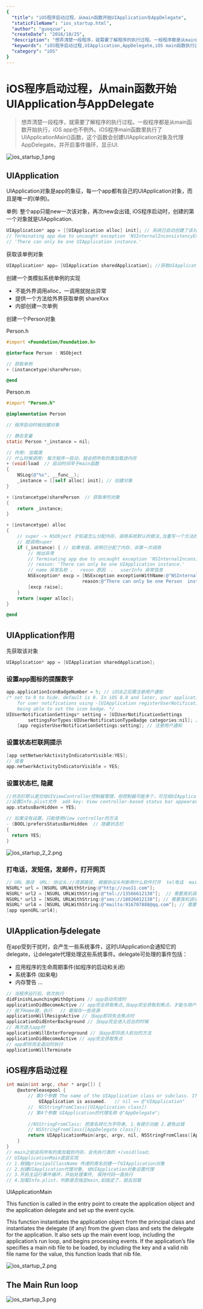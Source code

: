 ```yaml
---
{
  "title": "iOS程序启动过程，从main函数开始UIApplication与AppDelegate",
  "staticFileName": "ios_startup.html",
  "author": "guoqzuo",
  "createDate": "2016/10/25",
  "description": "想弄清楚一段程序，就需要了解程序的执行过程。一般程序都是从main函数开始执行，iOS app也不例外。iOS程序main函数里执行了UIApplicationMain()函数，这个函数会创建UIApplication对象及代理AppDelegate，并开启事件循环，显示UI.",
  "keywords": "iOS程序启动过程,UIApplication,AppDelegate,iOS main函数执行过程",
  "category": "iOS"
}
---
```

# iOS程序启动过程，从main函数开始UIApplication与AppDelegate

> 想弄清楚一段程序，就需要了解程序的执行过程。一般程序都是从main函数开始执行，iOS app也不例外。iOS程序main函数里执行了UIApplicationMain()函数，这个函数会创建UIApplication对象及代理AppDelegate，并开启事件循环，显示UI.

![ios_startup_1.png](../../../images/blog/ios/ios_startup_1.png)

## UIApplication
UIApplication对象是app的象征，每一个app都有自己的UIApplication对象，而且是唯一的(单例)。

单例: 整个app只能new一次该对象，再次new会出错, iOS程序启动时，创建的第一个对象就是UIApplication.
```objectivec
UIApplication* app = [[UIApplication alloc] init]; // 系统已自动创建了该对象，再次new会抛出异常
// Terminating app due to uncaught exception 'NSInternalInconsistencyException', reason:  
// 'There can only be one UIApplication instance.'
```
获取该单例对象
```objectivec    
UIApplication* app= [UIApplication sharedApplication]; //获取UIApplication对象
```
创建一个类模拟系统单例的实现
- 不能外界调用alloc，一调用就抛出异常
- 提供一个方法给外界获取单例   shareXxx
- 内部创建一次单例
  

创建一个Person对象

Person.h
```objectivec
#import <Foundation/Foundation.h>

@interface Person : NSObject

// 获取单例
+ (instancetype)sharePerson;

@end
```
Person.m  
```objectivec
#import "Person.h"

@implementation Person

// 程序启动时候创建对象

// 静态变量
static Person *_instance = nil;

// 作用: 加载类
// 什么时候调用: 每次程序一启动，就会把所有的类加载进内存
+ (void)load  // 启动时间早于main函数
{
    NSLog(@"%s", __func__);
    _instance = [[self alloc] init]; // 创建对象
}

+ (instancetype)sharePerson  // 获取单列对象
{
    return _instance;
}

+ (instancetype) alloc
{
    // super -> NSObject 才知道怎么分配内存，调用系统默认的做法,当重写一个方法的时候，如不想覆盖原来的实现
    // 就调用super
    if (_instance) { // 如果有值，说明已分配了内存，非第一次调用
        // 抛出异常
        // Terminating app due to uncaught exception 'NSInternalInconsistencyException', 
        // reason: 'There can only be one UIApplication instance.'
        // name 异常名称 、  reson 原因  、  userInfo 异常信息
        NSException* excp = [NSException exceptionWithName:@"NSInternalInconsistencyException" 
                            reason:@"There can only be one Person  instance." userInfo:nil];
        [excp raise];
    }
    return [super alloc];
}

@end
```
## UIApplication作用
先获取该对象
```objectivec
UIApplication* app = [UIApplication sharedApplication];
```    
### 设置app图标的提醒数字
```objectivec
app.applicationIconBadgeNumber = 5; // iOS8之后需注册用户通知
/* set to 0 to hide. default is 0. In iOS 8.0 and later, your application must register 
    for user notifications using -[UIApplication registerUserNotificationSettings:] before
    being able to set the icon badge. */
UIUserNotificationSettings* setting = [UIUserNotificationSettings
        settingsForTypes:UIUserNotificationTypeBadge categories:nil]; //创建通知对象
    [app registerUserNotificationSettings:setting]; // 注册用户通知
```
### 设置状态栏联网提示
```objectivec
[app setNetworkActivityIndicatorVisible:YES];
// 或者 
app.networkActivityIndicatorVisible = YES;
```

### 设置状态栏, 隐藏
```objectivec
//状态栏默认是交给UIViewController控制器管理，但控制器可能多个，可交给UIApplication管理
//设置Info.plist文件  add key: View controller-based status bar appearance ==> No
app.statusBarHidden = YES;

// 如果没有设置，只能使用View controller的方法
- (BOOL)prefersStatusBarHidden  // 隐藏状态栏
{
  return YES;
}
```

![ios_startup_2_2.png](../../../images/blog/ios/ios_startup_2_2.png)
    
### 打电话，发短信，发邮件，打开网页
```objectivec
// URL 路径  URL: 协议头://资源路径, 根据协议头判断用什么软件打开  tel电话  mailto右键, sms 短信
NSURL* url = [NSURL URLWithString:@"http://zuo11.com"];
NSURL* url2 = [NSURL URLWithString:@"tel://13566612138"];  // 需要真机调试
NSURL* url3 = [NSURL URLWithString:@"sms://18826012138"]; // 需要真机调试
NSURL* url4 = [NSURL URLWithString:@"mailto:916707888@qq.com"]; // 需要真机调试
[app openURL:url4];
```

## UIApplication与delegate
在app受到干扰时，会产生一些系统事件，这时UIApplication会通知它的delegate，让delegate代理处理这些系统事件。delegate可处理的事件包括：
- 应用程序的生命周期事件(如程序的启动和关闭)
- 系统事件 (如来电)
- 内存警告
...

```objectivec
// 当程序运行后，依次执行
didFinishLaunchingWithOptions // app启动完成时
applicationDidBecomeActive // app完全获取焦点,当app完全获取到焦点，才能与用户交互
// 按下Home键，执行   // 需保存一些资源
applicationWillResignActive // 当app即将失去焦点时
applicationDidEnterBackground // 当app完全进入后台的时候
// 再次进入app时
applicationWillEnterForeground // 当app即将进入前台的方法
applicationDidBecomeActive // app完全获取焦点
// app即将完全退出时执行
applicationWillTerminate
```

## iOS程序启动过程 
```objectivec
int main(int argc, char * argv[]) {
    @autoreleasepool {
        // 第3个参数 The name of the UIApplication class or subclass. If you specify nil, 
            UIApplication is assumed.   // nil == @"UIApplication"
        //  NSStringFromClass([UIApplication class])
        // 第4个参数 UIApplication的代理名称 @"AppDelegate";
        
        //NSStringFromClass: 把类名转化为字符串, 1.有提示功能 2.避免出错
        // NSStringFromClass([AppDelegate class]);
        return UIApplicationMain(argc, argv, nil, NSStringFromClass([AppDelegate class]));
    }
}
// main之前会将所有的类加载到内存，会先执行类的 +(void)load;
// UIApplicationMain底层实现
// 1.根据principalClassName 传递的类名创建一个UIApplication对象
// 2.创建UIApplication代理对象, 给UIApplication对象设置代理
// 3.开启主运行事件循环，开始处理事件, 保持代码一直执行
// 4.加载Info.plist，判断是否指定main,如指定了，就去加载
```

UIApplicationMain

This function is called in the  entry point to create the application object and the application delegate and set up the event cycle.

This function instantiates the application object from the principal class and instantiates the delegate (if any) from the given class and sets the delegate for the application. It also sets up the main event loop, including the application’s run loop, and begins processing events. If the application’s  file specifies a main nib file to be loaded, by including the  key and a valid nib file name for the value, this function loads that nib file.

![ios_startup_2.png](../../../images/blog/ios/ios_startup_2.png)

## The Main Run loop
  

![ios_startup_3.png](../../../images/blog/ios/ios_startup_3.png)
